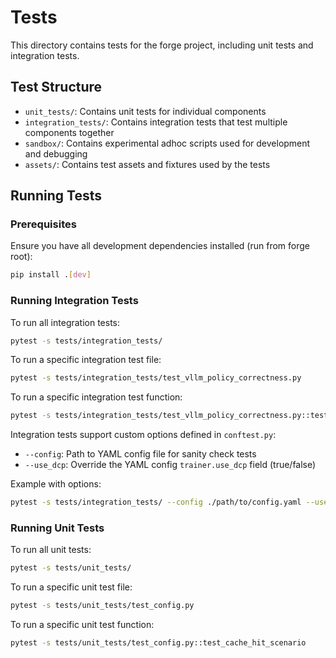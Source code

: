 # Tests

This directory contains tests for the forge project, including unit tests and integration tests.

## Test Structure

- `unit_tests/`: Contains unit tests for individual components
- `integration_tests/`: Contains integration tests that test multiple components together
- `sandbox/`: Contains experimental adhoc scripts used for development and debugging
- `assets/`: Contains test assets and fixtures used by the tests

## Running Tests

### Prerequisites

Ensure you have all development dependencies installed (run from forge root):

```bash
pip install .[dev]
```

### Running Integration Tests

To run all integration tests:

```bash
pytest -s tests/integration_tests/
```

To run a specific integration test file:

```bash
pytest -s tests/integration_tests/test_vllm_policy_correctness.py
```

To run a specific integration test function:

```bash
pytest -s tests/integration_tests/test_vllm_policy_correctness.py::test_same_output
```

Integration tests support custom options defined in `conftest.py`:
- `--config`: Path to YAML config file for sanity check tests
- `--use_dcp`: Override the YAML config `trainer.use_dcp` field (true/false)

Example with options:
```bash
pytest -s tests/integration_tests/ --config ./path/to/config.yaml --use_dcp true
```

### Running Unit Tests

To run all unit tests:

```bash
pytest -s tests/unit_tests/
```

To run a specific unit test file:

```bash
pytest -s tests/unit_tests/test_config.py
```

To run a specific unit test function:

```bash
pytest -s tests/unit_tests/test_config.py::test_cache_hit_scenario
```
